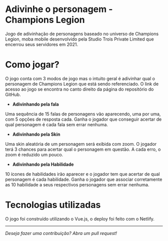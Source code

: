 # Adivinhe o personagem - Champions Legion
Jogo de adivinhação de personagens baseado no universo de Champions Legion, moba mobile desenvolvido pela Studio Trois Private Limited que encerrou seus servidores em 2021.
# Como jogar?
O jogo conta com 3 modos de jogo mas o intuito geral é adivinhar qual o personagem de Champions Legion que está sendo referenciado. O link de acesso ao jogo se encontra no canto direito da página do repositório do GitHub.
+ **Adivinhando pela fala**
  
Uma sequência de 15 falas de personagens vão aparecendo, uma por uma, com 5 opções de resposta cada. Ganha o jogador que conseguir acertar de qual personagem é cada fala sem errar nenhuma.
+ **Adivinhando pela Skin**
  
Uma skin aleatória de um personagem será exibida com zoom. O jogador terá 3 chances para acertar qual o personagem em questão. A cada erro, o zoom é reduzido um pouco.
+ **Adivinhando pela Habilidade**
  
10 ícones de habilidades irão aparecer e o jogador tem que acertar de qual personagem é cada habilidade. Ganha o jogador que associar corretamente as 10 habilidade a seus respectivos personagens sem errar nenhuma.
# Tecnologias utilizadas
O jogo foi construído utilizando o Vue.js, o deploy foi feito com o Netlify.

<hr>

*Deseja fazer uma contribuição? Abra um pull request!*
